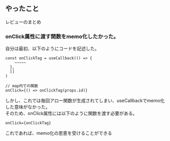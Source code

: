 ## やったこと
レビューのまとめ

### onClick属性に渡す関数をmemo化したかった。
自分は最初、以下のようにコードを記述した。  

```tsx
const onClickTag = useCallback(() => {
    ~~~~~
  },
  []
)

// map内での関数
onClick={() => onClickTag(props.id)}
```

しかし、これでは毎回アロー関数が生成されてしまい、useCallbackでmemo化した意味がなかった。  
そのため、onClick属性には以下のように関数を渡す必要がある。  

```tsx
onClick={onClickTag}
```

これであれば、memo化の恩恵を受けることができる  




